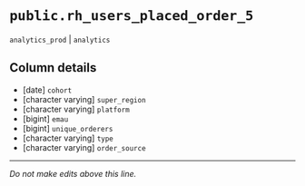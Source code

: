# `public.rh_users_placed_order_5`
`analytics_prod` | `analytics`

## Column details
* [date]      `cohort`
* [character varying] `super_region`
* [character varying] `platform`
* [bigint]    `emau`
* [bigint]    `unique_orderers`
* [character varying] `type`
* [character varying] `order_source`

-------------------------------------------------------------------------------
*Do not make edits above this line.*
